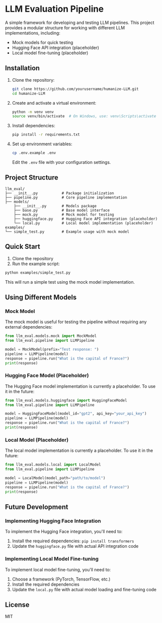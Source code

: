 # LLM Evaluation Pipeline

A simple framework for developing and testing LLM pipelines. This project provides a modular structure for working with different LLM implementations, including:

- Mock models for quick testing
- Hugging Face API integration (placeholder)
- Local model fine-tuning (placeholder)

## Installation

1. Clone the repository:
   ```bash
   git clone https://github.com/yourusername/humanize-LLM.git
   cd humanize-LLM
   ```

2. Create and activate a virtual environment:
   ```bash
   python -m venv venv
   source venv/bin/activate  # On Windows, use: venv\Scripts\activate
   ```

3. Install dependencies:
   ```bash
   pip install -r requirements.txt
   ```

4. Set up environment variables:
   ```bash
   cp .env.example .env
   ```
   Edit the `.env` file with your configuration settings.

## Project Structure

```
llm_eval/
├── __init__.py           # Package initialization
├── pipeline.py           # Core pipeline implementation
├── models/
    ├── __init__.py       # Models package
    ├── base.py           # Base model interface
    ├── mock.py           # Mock model for testing
    ├── huggingface.py    # Hugging Face API integration (placeholder)
    └── local.py          # Local model implementation (placeholder)
examples/
└── simple_test.py        # Example usage with mock model
```

## Quick Start

1. Clone the repository
2. Run the example script:

```bash
python examples/simple_test.py
```

This will run a simple test using the mock model implementation.

## Using Different Models

### Mock Model

The mock model is useful for testing the pipeline without requiring any external dependencies:

```python
from llm_eval.models.mock import MockModel
from llm_eval.pipeline import LLMPipeline

model = MockModel(prefix="Test response: ")
pipeline = LLMPipeline(model)
response = pipeline.run("What is the capital of France?")
print(response)
```

### Hugging Face Model (Placeholder)

The Hugging Face model implementation is currently a placeholder. To use it in the future:

```python
from llm_eval.models.huggingface import HuggingFaceModel
from llm_eval.pipeline import LLMPipeline

model = HuggingFaceModel(model_id="gpt2", api_key="your_api_key")
pipeline = LLMPipeline(model)
response = pipeline.run("What is the capital of France?")
print(response)
```

### Local Model (Placeholder)

The local model implementation is currently a placeholder. To use it in the future:

```python
from llm_eval.models.local import LocalModel
from llm_eval.pipeline import LLMPipeline

model = LocalModel(model_path="path/to/model")
pipeline = LLMPipeline(model)
response = pipeline.run("What is the capital of France?")
print(response)
```

## Future Development

### Implementing Hugging Face Integration

To implement the Hugging Face integration, you'll need to:

1. Install the required dependencies: `pip install transformers`
2. Update the `huggingface.py` file with actual API integration code

### Implementing Local Model Fine-tuning

To implement local model fine-tuning, you'll need to:

1. Choose a framework (PyTorch, TensorFlow, etc.)
2. Install the required dependencies
3. Update the `local.py` file with actual model loading and fine-tuning code

## License

MIT